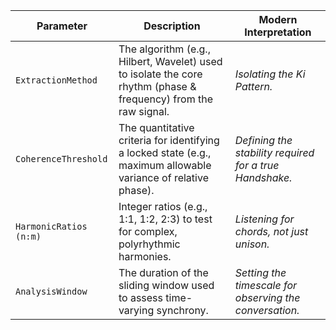 | Parameter | Description | Modern Interpretation |
|---|---|---|
| `ExtractionMethod` | The algorithm (e.g., Hilbert, Wavelet) used to isolate the core rhythm (phase & frequency) from the raw signal. | *Isolating the Ki Pattern.* |
| `CoherenceThreshold` | The quantitative criteria for identifying a locked state (e.g., maximum allowable variance of relative phase). | *Defining the stability required for a true Handshake.* |
| `HarmonicRatios (n:m)` | Integer ratios (e.g., 1:1, 1:2, 2:3) to test for complex, polyrhythmic harmonies. | *Listening for chords, not just unison.* |
| `AnalysisWindow` | The duration of the sliding window used to assess time-varying synchrony. | *Setting the timescale for observing the conversation.* |